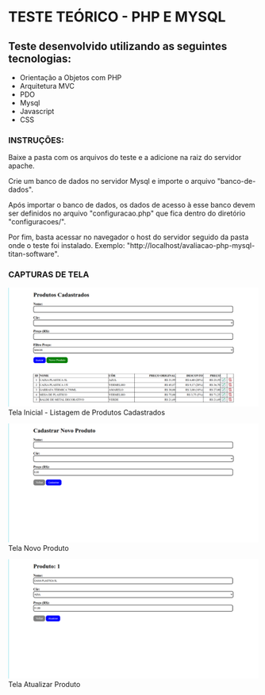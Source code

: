 # TESTE TEÓRICO - PHP E MYSQL

## Teste desenvolvido utilizando as seguintes tecnologias:
* Orientação a Objetos com PHP
* Arquitetura MVC
* PDO
* Mysql
* Javascript
* CSS

### INSTRUÇÕES:
Baixe a pasta com os arquivos do teste e a adicione na raiz do servidor apache.

Crie um banco de dados no servidor Mysql e importe o arquivo "banco-de-dados".

Após importar o banco de dados, os dados de acesso à esse banco devem ser definidos no arquivo "configuracao.php" que fica dentro do diretório "configuracoes/".

Por fim, basta acessar no navegador o host do servidor seguido da pasta onde o teste foi instalado. Exemplo: "http://localhost/avaliacao-php-mysql-titan-software".

### CAPTURAS DE TELA

![Tela Inicial](https://raw.githubusercontent.com/istefanes/avaliacao-php-mysql-titan-software/master/img/prints/tela_inicial.png)
Tela Inicial - Listagem de Produtos Cadastrados

![Tela Novo Produto](https://raw.githubusercontent.com/istefanes/avaliacao-php-mysql-titan-software/master/img/prints/tela_novo_produto.png)
Tela Novo Produto

![Tela Atualizar Produto](https://raw.githubusercontent.com/istefanes/avaliacao-php-mysql-titan-software/master/img/prints/tela_atualizar_produto.png)
Tela Atualizar Produto